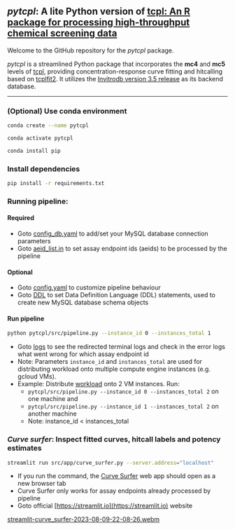 ## _pytcpl_: A lite Python version of [tcpl: An R package for processing high-throughput chemical screening data](https://github.com/USEPA/CompTox-ToxCast-tcpl)

Welcome to the GitHub repository for the _pytcpl_ package.

_pytcpl_ is a streamlined Python package that incorporates the **mc4** and **mc5** levels of
[tcpl](https://github.com/USEPA/CompTox-ToxCast-tcpl), 
providing concentration-response curve fitting and hitcalling based on [tcplfit2](https://github.com/USEPA/CompTox-ToxCast-tcplFit2).
It utilizes the [Invitrodb version 3.5 release](https://cfpub.epa.gov/si/si_public_record_Report.cfm?dirEntryId=355484&Lab=CCTE)
as its backend database.
___

### (Optional) Use conda environment
```bash
conda create --name pytcpl
```
```bash
conda activate pytcpl
```
```bash
conda install pip
```

### Install dependencies
```bash 
pip install -r requirements.txt
```

### Running pipeline:
#### Required
- Goto [config_db.yaml](config/config_db.yaml) to add/set your MySQL database connection parameters
- Goto [aeid_list.in](config/aeid_list.in) to set assay endpoint ids (aeids) to be processed by the pipeline
#### Optional
- Goto [config.yaml](config/config.yaml) to customize pipeline behaviour
- Goto [DDL](config/DDL) to set Data Definition Language (DDL) statements, used to create new MySQL database schema objects
#### Run pipeline
```bash 
python pytcpl/src/pipeline.py --instance_id 0 --instances_total 1
```
- Goto [logs](logs) to see the redirected terminal logs and check in the error logs what went wrong for which assay endpoint id
- Note: Parameters `instance_id` and `instances_total` are used for distributing workload onto multiple compute engine instances (e.g. gcloud VMs).
- Example: Distribute [workload](config/aeid_list.in) onto 2 VM instances. Run:
  - `pytcpl/src/pipeline.py --instance_id 0 --instances_total 2` on one machine and
  - `pytcpl/src/pipeline.py --instance_id 1 --instances_total 2` on another machine
  - Note: instance_id < instances_total


### _Curve surfer_: Inspect fitted curves, hitcall labels and potency estimates
```bash
streamlit run src/app/curve_surfer.py --server.address="localhost"
```
- If you run the command, the [Curve Surfer](http://localhost:8501/) web app should open as a new browser tab
- Curve Surfer only works for assay endpoints already processed by pipeline
- Goto official [https://streamlit.io](https://streamlit.io) website

[streamlit-curve_surfer-2023-08-09-22-08-26.webm](https://github.com/rbBosshard/pytcpl/assets/100019212/0578d442-826b-4c78-b95e-9f0447408123)
